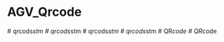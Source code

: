 # AGV_Qrcode

#   q r c o d s _ s t m  
 #   q r c o d s _ s t m  
 #   q r c o d s _ s t m  
 #   q r c o d s _ s t m  
 #   Q R _ c o d e  
 #   Q R _ c o d e  
 